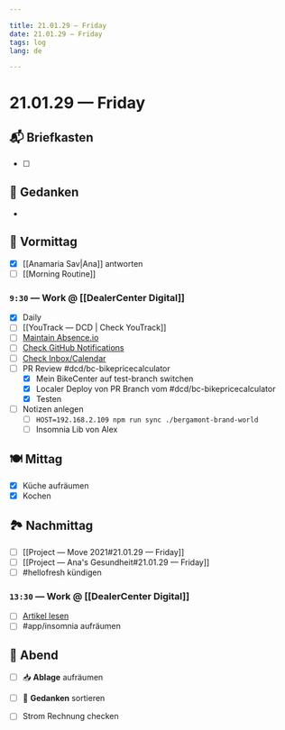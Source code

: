 ```yaml
---

title: 21.01.29 — Friday
date: 21.01.29 — Friday
tags: log
lang: de

---
```


# 21.01.29 — Friday

## 📬 Briefkasten 

- [ ] 

## 💭 Gedanken 

- 

## 🌄 Vormittag

- [x] [[Anamaria Sav|Ana]] antworten
- [ ] [[Morning Routine]]

###  `9:30` —  Work @ [[DealerCenter Digital]]

- [x] Daily
- [ ] [[YouTrack — DCD | Check YouTrack]]
- [ ] [Maintain Absence.io](https://app.absence.io)
- [ ] [Check GitHub Notifications](https://github.com/notifications)
- [ ] [Check Inbox/Calendar](https://outlook.office.de/mail/inbox)
- [ ] PR Review #dcd/bc-bikepricecalculator 
	- [x] Mein BikeCenter auf test-branch switchen
	- [x] Localer Deploy von PR Branch vom #dcd/bc-bikepricecalculator 
	- [x] Testen
- [ ] Notizen anlegen
	- [ ] `HOST=192.168.2.109 npm run sync ./bergamont-brand-world`
	- [ ] Insomnia Lib von Alex
	
## 🍽 Mittag

- [x] Küche aufräumen
- [x] Kochen

## 🏞 Nachmittag

- [ ] [[Project — Move 2021#21.01.29 — Friday]]
- [ ] [[Project — Ana's Gesundheit#21.01.29 — Friday]]
- [ ] #hellofresh kündigen

###  `13:30` —  Work @ [[DealerCenter Digital]]

- [ ] [Artikel lesen](https://martinfowler.com/articles/feature-toggles.html)
- [ ] #app/insomnia aufräumen

## 🌇 Abend

- [ ] 📥 **Ablage** aufräumen
- [ ] 💭 **Gedanken** sortieren
- [ ] Strom Rechnung checken

